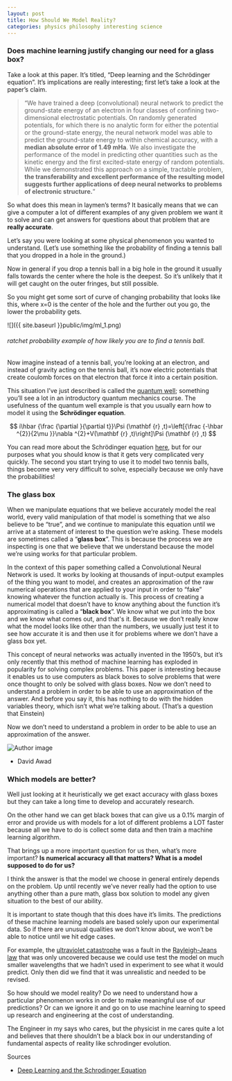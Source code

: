 ```yaml
---
layout: post
title: How Should We Model Reality?
categories: physics philosophy interesting science
---
```


### Does machine learning justify changing our need for a glass box?

<span style="font-family: 3em">T</span>ake a look at this paper. It’s titled, “Deep learning and the Schrödinger equation”. It’s implications are really interesting; first let’s take a look at the paper’s claim.

> “We have trained a deep (convolutional) neural network to predict the ground-state energy of an electron in four classes of confining two-dimensional electrostatic potentials. On randomly generated potentials, for which there is no analytic form for either the potential or the ground-state energy, the neural network model was able to predict the ground-state energy to within chemical accuracy, with a **median absolute error of 1.49 mHa**. We also investigate the performance of the model in predicting other quantities such as the kinetic energy and the first excited-state energy of random potentials. While we demonstrated this approach on a simple, tractable problem, **the transferability and excellent performance of the resulting model suggests further applications of deep neural networks to problems of electronic structure.**”


So what does this mean in laymen’s terms? It basically means that we can give a computer a lot of different examples of any given problem we want it to solve and can get answers for questions about that problem that are **really accurate**.

Let’s say you were looking at some physical phenomenon you wanted to understand. (Let’s use something like the probability of finding a tennis ball that you dropped in a hole in the ground.)

Now in general if you drop a tennis ball in a big hole in the ground it usually falls towards the center where the hole is the deepest. So it’s unlikely that it will get caught on the outer fringes, but still possible.

So you might get some sort of curve of changing probability that looks like this, where x=0 is the center of the hole and the further out you go, the lower the probability gets.

![]({{ site.baseurl }}public/img/ml_1.png)

<div id="commentable-area">

<h6> ratchet probability example of how likely you are to find a tennis ball.</h6>

  <p data-section-id="1" class="commentable-section">
    Now imagine instead of a tennis ball, you’re looking at an electron, and instead of gravity acting on the tennis ball, it’s now electric potentials that create coulomb forces on that electron that force it into a certain position.
  </p>

This situation I’ve just described is called the <a href="https://en.wikipedia.org/wiki/Particle_in_a_box">quantum well</a>; something you’ll see a lot in an introductory quantum mechanics course. The usefulness of the quantum well example is that you usually earn how to model it using the **Schrödinger equation**.

$$ i\hbar {\frac {\partial }{\partial t}}\Psi (\mathbf {r} ,t)=\left[{\frac {-\hbar ^{2}}{2\mu }}\nabla ^{2}+V(\mathbf {r} ,t)\right]\Psi (\mathbf {r} ,t) $$

</div>

You can read more about the Schrödinger equation [here](https://en.wikipedia.org/wiki/Schr%C3%B6dinger_equation), but for our purposes what you should know is that it gets very complicated very quickly. The second you start trying to use it to model two tennis balls, things become very very difficult to solve, especially because we only have the probabilities!

### The glass box

When we manipulate equations that we believe accurately model the real world, every valid manipulation of that model is something that we also believe to be “true”, and we continue to manipulate this equation until we arrive at a statement of interest to the question we’re asking. These models are sometimes called a “**glass box**”. This is because the process we are inspecting is one that we believe that we understand because the model we’re using works for that particular problem.

In the context of this paper something called a Convolutional Neural Network is used. It works by looking at thousands of input-output examples of the thing you want to model, and creates an approximation of the raw numerical operations that are applied to your input in order to “fake” knowing whatever the function actually is. This process of creating a numerical model that doesn’t have to know anything about the function it’s approximating is called a “**black box**”. We know what we put into the box and we know what comes out, and that's it. Because we don’t really know what the model looks like other than the numbers, we usually just test it to see how accurate it is and then use it for problems where we don’t have a glass box yet.

This concept of neural networks was actually invented in the 1950’s, but it’s only recently that this method of machine learning has exploded in popularity for solving complex problems. This paper is interesting because it enables us to use computers as black boxes to solve problems that were once thought to only be solved with glass boxes. Now we don’t need to understand a problem in order to be able to use an approximation of the answer. And before you say it, this has nothing to do with the hidden variables theory, which isn’t what we’re talking about. (That’s a question that Einstein)

<div class="cd-testimonials-wrapper">
			<p>
        Now we don’t need to understand a problem in order to be able to use an approximation of the answer.
      </p>
			<div class="cd-author">
				<img src="{{ site.baseurl }}public/img/david_icon.jpg" alt="Author image">
				<ul class="cd-author-info">
					<li>David Awad</li>
				</ul>
			</div>
</div>


### Which models are better?

Well just looking at it heuristically we get exact accuracy with glass boxes but they can take a long time to develop and accurately research.

On the other hand we can get black boxes that can give us a 0.1% margin of error and provide us with models for a lot of different problems a LOT faster because all we have to do is collect some data and then train a machine learning algorithm.

That brings up a more important question for us then, what’s more important? **Is numerical accuracy all that matters? What is a model supposed to do for us?**

I think the answer is that the model we choose in general entirely depends on the problem. Up until recently we’ve never really had the option to use anything other than a pure math, glass box solution to model any given situation to the best of our ability.

It is important to state though that this does have it’s limits. The predictions of these machine learning models are based solely upon our experimental data. So if there are unusual qualities we don’t know about, we won’t be able to notice until we hit edge cases.

For example, the [ultraviolet catastrophe](https://en.wikipedia.org/wiki/Ultraviolet_catastrophe) was a fault in the [Rayleigh-Jeans law](https://en.wikipedia.org/wiki/Rayleigh%E2%80%93Jeans_law) that was only uncovered because we could use test the model on much smaller wavelengths that we hadn’t used in experiment to see what it would predict. Only then did we find that it was unrealistic and needed to be revised.

So how should we model reality? Do we need to understand how a particular phenomenon works in order to make meaningful use of our predictions? Or can we ignore it and go on to use machine learning to speed up research and engineering at the cost of understanding.

The Engineer in my says who cares, but the physicist in me cares quite a lot and believes that there shouldn’t be a black box in our understanding of fundamental aspects of reality like schrodinger evolution.

Sources

- [Deep Learning and the Schrodinger Equation](https://arxiv.org/pdf/1702.01361.pdf)

<script>
  // comments for this particular article
  var existingComments = [
    {
      "sectionId": "1",
      "comments": [
        {
          "authorAvatarUrl": "https://scontent-iad3-1.xx.fbcdn.net/v/t1.0-1/p40x40/18767456_10209609928627107_8142159910520783435_n.jpg?oh=75aeda682cdf4ebd3cbd505a89f27dc0&oe=5A09013A",
          "authorName": "David Awad",
          "comment": "I admit that this does make our little example much more complicated... heh."
        }
      ]
    }
  ];

</script>
